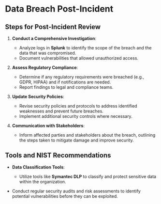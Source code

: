# Data Breach Post-Incident

## Steps for Post-Incident Review
1. **Conduct a Comprehensive Investigation**:
   - Analyze logs in **Splunk** to identify the scope of the breach and the data that was compromised.
   - Document vulnerabilities that allowed unauthorized access.

2. **Assess Regulatory Compliance**:
   - Determine if any regulatory requirements were breached (e.g., GDPR, HIPAA) and if notifications are needed.
   - Report findings to legal and compliance teams.

3. **Update Security Policies**:
   - Revise security policies and protocols to address identified weaknesses and prevent future breaches.
   - Implement additional security controls where necessary.

4. **Communication with Stakeholders**:
   - Inform affected parties and stakeholders about the breach, outlining the steps taken to mitigate damage and improve security.

## Tools and NIST Recommendations
- **Data Classification Tools**:
  - Utilize tools like **Symantec DLP** to classify and protect sensitive data within the organization.

- Conduct regular security audits and risk assessments to identify potential vulnerabilities before they can be exploited.
